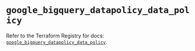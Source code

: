 # `google_bigquery_datapolicy_data_policy`

Refer to the Terraform Registry for docs: [`google_bigquery_datapolicy_data_policy`](https://registry.terraform.io/providers/hashicorp/google-beta/6.18.0/docs/resources/google_bigquery_datapolicy_data_policy).
